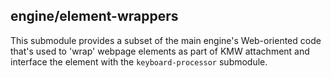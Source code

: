 ## engine/element-wrappers

This submodule provides a subset of the main engine's Web-oriented code that's used to 'wrap' webpage
elements as part of KMW attachment and interface the element with the `keyboard-processor` submodule.